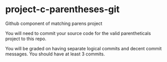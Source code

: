 # project-c-parentheses-git
Github component of matching parens project

You will need to commit your source code for the valid parentheticals project to this repo.

You will be graded on having separate logical commits and decent commit messages.  You should
have at least 3 commits.  

